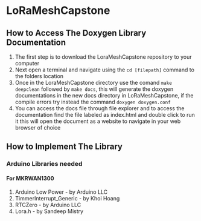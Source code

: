 # LoRaMeshCapstone

## How to Access The Doxygen Library Documentation

1. The first step is to download the LoraMeshCapstone repository to your computer
2. Next open a terminal and navigate using the `cd [filepath]` command to the folders location
3. Once in the LoraMeshCapstone directory use the comand `make deepclean` followed by `make docs`, this will generate the doxygen documentations in the new docs directory in LoRaMeshCapstone, if the compile errors try instead the command `doxygen doxygen.conf`
4. You can access the docs file through file explorer and to access the documentation find the file labeled as index.html and double click to run it
this will open the document as a website to navigate in your web browser of choice


## How to Implement The Library

### Arduino Libraries needed

#### For MKRWAN1300
1. Arduino Low Power - by Arduino LLC
2. TimmerInterrupt_Generic - by Khoi Hoang
3. RTCZero - by Arduino LLC
4. Lora.h - by Sandeep Mistry